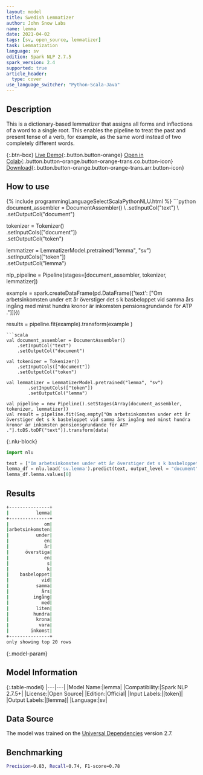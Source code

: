 ```yaml
---
layout: model
title: Swedish Lemmatizer
author: John Snow Labs
name: lemma
date: 2021-04-02
tags: [sv, open_source, lemmatizer]
task: Lemmatization
language: sv
edition: Spark NLP 2.7.5
spark_version: 2.4
supported: true
article_header:
  type: cover
use_language_switcher: "Python-Scala-Java"
---
```


## Description

This is a dictionary-based lemmatizer that assigns all forms and inflections of a word to a single root. This enables the pipeline to treat the past and present tense of a verb, for example, as the same word instead of two completely different words.

{:.btn-box}
[Live Demo](https://demo.johnsnowlabs.com/public/TEXT_PREPROCESSING/){:.button.button-orange}
[Open in Colab](https://colab.research.google.com/github/JohnSnowLabs/spark-nlp-workshop/blob/master/tutorials/streamlit_notebooks/TEXT_PREPROCESSING.ipynb){:.button.button-orange.button-orange-trans.co.button-icon}
[Download](https://s3.amazonaws.com/auxdata.johnsnowlabs.com/public/models/lemma_sv_2.7.5_2.4_1617387203587.zip){:.button.button-orange.button-orange-trans.arr.button-icon}

## How to use



<div class="tabs-box" markdown="1">
{% include programmingLanguageSelectScalaPythonNLU.html %}
```python
document_assembler = DocumentAssembler() \
    .setInputCol("text") \
    .setOutputCol("document")

tokenizer = Tokenizer()\
    .setInputCols(["document"]) \
    .setOutputCol("token")

lemmatizer = LemmatizerModel.pretrained("lemma", "sv") \
        .setInputCols(["token"]) \
        .setOutputCol("lemma")

nlp_pipeline = Pipeline(stages=[document_assembler, tokenizer, lemmatizer])

example = spark.createDataFrame(pd.DataFrame({'text': ["Om arbetsinkomsten under ett år överstiger det s k basbeloppet vid samma års ingång med minst hundra kronor är inkomsten pensionsgrundande för ATP ."]]}))

results = pipeline.fit(example).transform(example )
```
```scala
val document_assembler = DocumentAssembler()
    .setInputCol("text")
    .setOutputCol("document")

val tokenizer = Tokenizer()
    .setInputCols(["document"])
    .setOutputCol("token")

val lemmatizer = LemmatizerModel.pretrained("lemma", "sv")
        .setInputCols(["token"])
        .setOutputCol("lemma")

val pipeline = new Pipeline().setStages(Array(document_assembler, tokenizer, lemmatizer))
val result = pipeline.fit(Seq.empty["Om arbetsinkomsten under ett år överstiger det s k basbeloppet vid samma års ingång med minst hundra kronor är inkomsten pensionsgrundande för ATP ."].toDS.toDF("text")).transform(data)
```

{:.nlu-block}
```python
import nlu

text = ["Om arbetsinkomsten under ett år överstiger det s k basbeloppet vid samma års ingång med minst hundra kronor är inkomsten pensionsgrundande för ATP ."]
lemma_df = nlu.load('sv.lemma').predict(text, output_level = "document")
lemma_df.lemma.values[0]
```
</div>

## Results

```bash
+---------------+
|          lemma|
+---------------+
|             om|
|arbetsinkomsten|
|          under|
|             en|
|             år|
|      överstiga|
|             en|
|              s|
|              k|
|    basbeloppet|
|            vid|
|          samma|
|            års|
|         ingång|
|            med|
|          liten|
|         hundra|
|          krona|
|           vara|
|        inkomst|
+---------------+
only showing top 20 rows
```

{:.model-param}
## Model Information

{:.table-model}
|---|---|
|Model Name:|lemma|
|Compatibility:|Spark NLP 2.7.5+|
|License:|Open Source|
|Edition:|Official|
|Input Labels:|[token]|
|Output Labels:|[lemma]|
|Language:|sv|

## Data Source

The model was trained on the [Universal Dependencies](https://www.universaldependencies.org) version 2.7.

## Benchmarking

```bash
Precision=0.83, Recall=0.74, F1-score=0.78
```